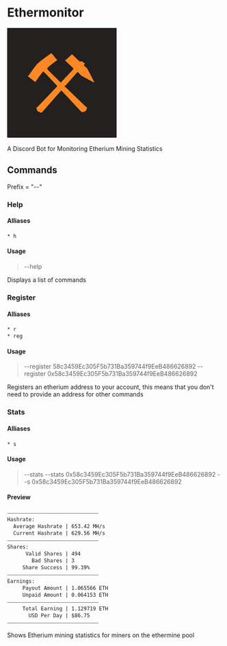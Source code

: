 # Ethermonitor

![Logo](./Logo.png)

A Discord Bot for Monitoring Etherium Mining Statistics

## Commands

Prefix = "--"

### Help

#### Alliases

    * h

#### Usage

> --help

Displays a list of commands

### Register

#### Alliases

    * r
    * reg

#### Usage

> --register 58c3459Ec305F5b731Ba359744f9EeB486626892
> --register 0x58c3459Ec305F5b731Ba359744f9EeB486626892

Registers an etherium address to your account, this means that you don't need to provide an address for other commands

### Stats

#### Alliases

    * s

#### Usage

> --stats
> --stats 0x58c3459Ec305F5b731Ba359744f9EeB486626892
> --s 0x58c3459Ec305F5b731Ba359744f9EeB486626892

#### Preview

```
⎯⎯⎯⎯⎯⎯⎯⎯⎯⎯⎯⎯⎯⎯⎯⎯⎯⎯⎯⎯⎯⎯⎯⎯⎯⎯⎯⎯⎯⎯⎯⎯⎯⎯⎯⎯
Hashrate:
  Average Hashrate | 653.42 MH/s
  Current Hashrate | 629.56 MH/s
⎯⎯⎯⎯⎯⎯⎯⎯⎯⎯⎯⎯⎯⎯⎯⎯⎯⎯⎯⎯⎯⎯⎯⎯⎯⎯⎯⎯⎯⎯⎯⎯⎯⎯⎯⎯
Shares:
      Valid Shares | 494
        Bad Shares | 3
     Share Success | 99.39%
⎯⎯⎯⎯⎯⎯⎯⎯⎯⎯⎯⎯⎯⎯⎯⎯⎯⎯⎯⎯⎯⎯⎯⎯⎯⎯⎯⎯⎯⎯⎯⎯⎯⎯⎯⎯
Earnings:
     Payout Amount | 1.065566 ETH
     Unpaid Amount | 0.064153 ETH
⎯⎯⎯⎯⎯⎯⎯⎯⎯⎯⎯⎯⎯⎯⎯⎯⎯⎯⎯⎯⎯⎯⎯⎯⎯⎯⎯⎯⎯⎯⎯⎯⎯⎯⎯⎯
     Total Earning | 1.129719 ETH
       USD Per Day | $86.75
⎯⎯⎯⎯⎯⎯⎯⎯⎯⎯⎯⎯⎯⎯⎯⎯⎯⎯⎯⎯⎯⎯⎯⎯⎯⎯⎯⎯⎯⎯⎯⎯⎯⎯⎯⎯
```

Shows Etherium mining statistics for miners on the ethermine pool
